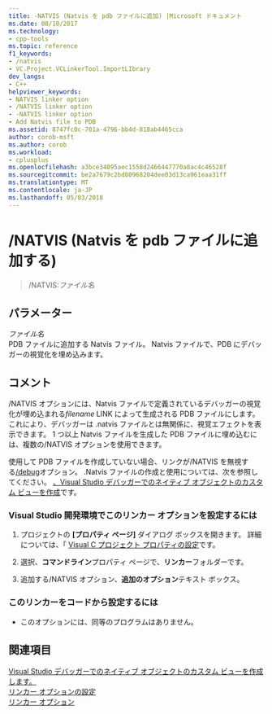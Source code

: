 ```yaml
---
title: -NATVIS (Natvis を pdb ファイルに追加) |Microsoft ドキュメント
ms.date: 08/10/2017
ms.technology:
- cpp-tools
ms.topic: reference
f1_keywords:
- /natvis
- VC.Project.VCLinkerTool.ImportLIbrary
dev_langs:
- C++
helpviewer_keywords:
- NATVIS linker option
- /NATVIS linker option
- -NATVIS linker option
- Add Natvis file to PDB
ms.assetid: 8747fc0c-701a-4796-bb4d-818ab4465cca
author: corob-msft
ms.author: corob
ms.workload:
- cplusplus
ms.openlocfilehash: a3bce34095aec1558d2466447770a8ac4c46528f
ms.sourcegitcommit: be2a7679c2bd80968204dee03d13ca961eaa31ff
ms.translationtype: MT
ms.contentlocale: ja-JP
ms.lasthandoff: 05/03/2018
---
```

# <a name="natvis-add-natvis-to-pdb"></a>/NATVIS (Natvis を pdb ファイルに追加する)
  
> /NATVIS:*ファイル名*  
  
## <a name="parameters"></a>パラメーター  
  
*ファイル名*  
PDB ファイルに追加する Natvis ファイル。 Natvis ファイルで、PDB にデバッガーの視覚化を埋め込みます。  
  
## <a name="remarks"></a>コメント  
  
/NATVIS オプションには、Natvis ファイルで定義されているデバッガーの視覚化が埋め込まれる*filename* LINK によって生成される PDB ファイルにします。 これにより、デバッガーは .natvis ファイルとは無関係に、視覚エフェクトを表示できます。 1 つ以上 Natvis ファイルを生成した PDB ファイルに埋め込むには、複数の/NATVIS オプションを使用できます。  
  
使用して PDB ファイルを作成していない場合、リンクが/NATVIS を無視する[/debug](../../build/reference/debug-generate-debug-info.md)オプション。 .Natvis ファイルの作成と使用については、次を参照してください。 [、Visual Studio デバッガーでのネイティブ オブジェクトのカスタム ビューを作成](/visualstudio/debugger/create-custom-views-of-native-objects)です。  
  
### <a name="to-set-this-linker-option-in-the-visual-studio-development-environment"></a>Visual Studio 開発環境でこのリンカー オプションを設定するには  
  
1.  プロジェクトの **[プロパティ ページ]** ダイアログ ボックスを開きます。 詳細については、「 [Visual C プロジェクト プロパティの設定](../../ide/working-with-project-properties.md)です。  
  
2.  選択、**コマンドライン**プロパティ ページで、**リンカー**フォルダーです。  
  
3.  追加する/NATVIS オプション、**追加のオプション**テキスト ボックス。  
  
### <a name="to-set-this-linker-option-programmatically"></a>このリンカーをコードから設定するには  
  
-   このオプションには、同等のプログラムはありません。  
  
## <a name="see-also"></a>関連項目  
  
[Visual Studio デバッガーでのネイティブ オブジェクトのカスタム ビューを作成します。](/visualstudio/debugger/create-custom-views-of-native-objects)  
[リンカー オプションの設定](../../build/reference/setting-linker-options.md)  
[リンカー オプション](../../build/reference/linker-options.md)